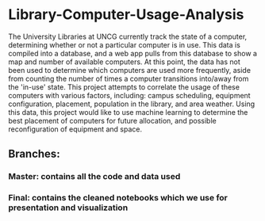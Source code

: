 # Library-Computer-Usage-Analysis
The University Libraries at UNCG currently track the state of a computer, determining whether or not a particular computer is in use. This data is compiled into a database, and a web app pulls from this database to show a map and number of available computers. At this point, the data has not been used to determine which computers are used more frequently, aside from counting the number of times a computer transitions into/away from the 'in-use' state.  This project attempts to correlate the usage of these computers with various factors, including: campus scheduling, equipment configuration, placement, population in the library, and area weather. Using this data, this project would like to use machine learning to determine the best placement of computers for future allocation, and possible reconfiguration of equipment and space.

## Branches:
### Master: contains all the code and data used
### Final: contains the cleaned notebooks which we use for presentation and visualization
 
